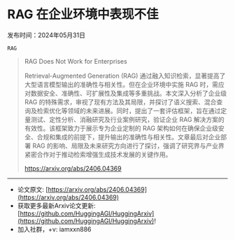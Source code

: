 # RAG 在企业环境中表现不佳
发布时间：2024年05月31日

`RAG`
> RAG Does Not Work for Enterprises
>
> Retrieval-Augmented Generation (RAG) 通过融入知识检索，显著提高了大型语言模型输出的准确性与相关性。但在企业环境中实施 RAG 时，需应对数据安全、准确性、可扩展性及集成等多重挑战。本文深入分析了企业级 RAG 的特殊需求，审视了现有方法及其局限，并探讨了语义搜索、混合查询及检索优化等领域的未来进展。同时，提出了一套评估框架，旨在通过定量测试、定性分析、消融研究及行业案例研究，验证企业 RAG 解决方案的有效性。该框架致力于展示专为企业定制的 RAG 架构如何在确保企业级安全、合规和集成的前提下，提升输出的准确性与相关性。文章最后对企业部署 RAG 的影响、局限及未来研究方向进行了探讨，强调了研究界与产业界紧密合作对于推动检索增强生成技术发展的关键作用。
>
> https://arxiv.org/abs/2406.04369


<hr />

- 论文原文: [https://arxiv.org/abs/2406.04369](https://arxiv.org/abs/2406.04369)
- 获取更多最新Arxiv论文更新: [https://github.com/HuggingAGI/HuggingArxiv](https://github.com/HuggingAGI/HuggingArxiv)!
- 加入社群，+v: iamxxn886